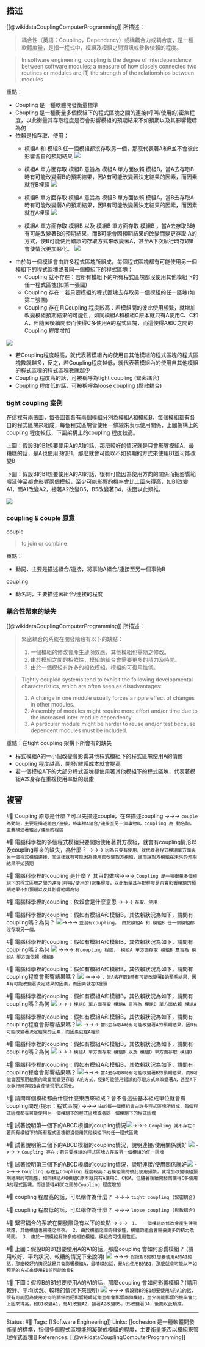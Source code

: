 
## 描述

[[@wikidataCouplingComputerProgramming]] 所描述：
> 耦合性（英語：Coupling，Dependency）或稱耦合力或耦合度，是一種軟體度量，是指一程式中，模組及模組之間資訊或參數依賴的程度。

> In software engineering, coupling is the degree of interdependence between software modules; a measure of how closely connected two routines or modules are;[1] the strength of the relationships between modules

重點：
- Coupling 是一種軟體開發衡量標準
- Coupling 是一種衡量多個模組下的程式區塊之間的連接(呼叫/使用的)密集程度，以此衡量其存取程度是否會影響模組的預期結果不如預期以及其影響範疇為何
- 依賴是指存取、使用：
	- 模組A 和 模組B 任一個模組都沒存取另一個，那麼代表著A和B並不會彼此影響各自的預期結果
	![](https://res.cloudinary.com/dqfxgtyoi/image/upload/v1658066921/blog/SoftwareEngineering/AB-NoCoupling_wrtd6f.png)
	- 模組A 單方面存取 模組B 意旨為 模組A 單方面依賴 模組B，當A去存取B時有可能改變著B的預期結果，因A有可能改變著決定結果的因素，而因素就在B裡頭
	![](https://res.cloudinary.com/dqfxgtyoi/image/upload/v1658066921/blog/SoftwareEngineering/A-to-B-Coupling_uvdngb.png)

	-  模組B 單方面存取 模組A 意旨為 模組B 單方面依賴 模組A，當B去存取A時有可能改變著A的預期結果，因B有可能改變著決定結果的因素，而因素就在A裡頭
	![](https://res.cloudinary.com/dqfxgtyoi/image/upload/v1658066921/blog/SoftwareEngineering/B-to-A-Coupling_kyjuju.png)
	- 模組A 單方面存取 模組B 以及 模組B 單方面存取 模組B ，當A去存取B時有可能改變著B的預期結果，而B可能會因預期結果的改變而變更存取 A的方式，使B可能使用錯誤的存取方式來改變著A，甚至A下次執行時存取B會使情況更加惡化。
	![](https://res.cloudinary.com/dqfxgtyoi/image/upload/v1658066921/blog/SoftwareEngineering/AB-Coupling_t2ncqi.png)
- 由於每一個模組會由許多程式區塊所組成，每個程式區塊都有可能使用另一個模組下的程式區塊或者同一個模組下的程式區塊：
	- Coupling 就不存在：若所有模組下的所有程式區塊都沒使用其他模組下的任一程式區塊(如第一張圖)
	- Coupling 存在：若只要模組的程式區塊去存取另一個模組的任一區塊(如第二張圖)
	- Coupling 存在且Coupling 程度較高：若模組間的彼此使用頻繁，就增加改變模組預期結果的可能性，如同模組A和模組C原本就只有A使用C、C和A，但隨著後續開發而使得C多使用A的程式區塊，而這使得A和C之間的Coupling 程度增加

![](https://res.cloudinary.com/dqfxgtyoi/image/upload/v1658067459/blog/SoftwareEngineering/coupling-degree_kktjsk.png)
- 若Coupling程度越高，就代表著模組內的使用自其他模組的程式區塊的程式區塊數就越多，反之，若Coupling程度越低，就代表著模組內的使用自其他模組的程式區塊的程式區塊數就越少
- Coupling 程度高的話，可被稱呼為tight coupling (緊密耦合)
- Coupling 程度低的話，可被稱呼為loose coupling (鬆散耦合)


### tight coupling 案例

在這裡有兩張圖，每張圖都各有兩個模組分別為模組A和模組B，每個模組都有各自的程式區塊來組成，每個程式區塊皆使用一條線來表示使用關係，上圖架構上的coupling 程度較低，下圖架構上的coupling 程度較高。

上圖：假設B的B1想要使用A的A1的話，那麼較好的情況就是只會影響模組A，最糟糕的話，是A也使用B的B1，那麼就會可能以不如預期的方式來使用B1並可能改變B

下圖：假設B的B1想要使用A的A1的話，很有可能因為使用方向的關係而把影響範疇延伸至都會影響兩個模組，至少可能影響的機率會比上圖來得高，如B1改變A1，而A1改變A2，接著A2改變B5，B5改變著B4，後面以此類推。

![](https://res.cloudinary.com/dqfxgtyoi/image/upload/v1658068933/blog/SoftwareEngineering/tight-coupling-example_iumhzq.png)

### coupling & couple 原意
couple
> to join or combine

重點：
- 動詞，主要是描述組合/連接，將事物A組合/連接至另一個事物B

coupling 
- 動名詞，主要描述著組合/連接的程度

### 耦合性帶來的缺失


[[@wikidataCouplingComputerProgramming]] 所描述：

> 緊密耦合的系統在開發階段有以下的缺點：
> 1.  一個模組的修改會產生漣漪效應，其他模組也需隨之修改。
> 2. 由於模組之間的相依性，模組的組合會需要更多的精力及時間。
> 3. 由於一個模組有許多的相依模組，模組的可復用性低。


> Tightly coupled systems tend to exhibit the following developmental characteristics, which are often seen as disadvantages:
>
> 1.  A change in one module usually forces a ripple effect of changes in other modules.
> 2.  Assembly of modules might require more effort and/or time due to the increased inter-module dependency.
> 3.  A particular module might be harder to reuse and/or test because dependent modules must be included.


重點：在tight coupling 架構下所會有的缺失
- 程式模組A的一小個改變會影響其他程式模組下的程式區塊使用A的情形
- coupling 程度越高，開發/維護成本就會提高
- 若一個模組A下的大部分程式區塊都使用著其他模組下的程式區塊，代表著模組A本身存在重複使用率低的疑慮

## 複習
#🧠 Coupling 原意是什麼？可以先描述couple，在來描述coupling ->->-> `couple 為動詞，主要是描述組合/連接，將事物A組合/連接至另一個事物B，coupling 為 動名詞，主要描述著組合/連接的程度`
<!--SR:!2023-05-03,26,170-->

#🧠 電腦科學裡的多個程式模組只要開始使用著對方模組，就會有coupling情形以及coupling帶來的缺失，為什麼？ ->->-> `因為只要有使用，就代表著程式模組單方面與另一個程式模組連接，而這樣就有可能因為使用而改變對方模組，進而讓對方模組在未來的預期結果不如預期`
<!--SR:!2024-10-04,497,250-->

#🧠 電腦科學裡的coupling  是什麼？ 其目的做啥->->-> `Coupling 是一種衡量多個模組下的程式區塊之間的連接(呼叫/使用的)密集程度，以此衡量其存取程度是否會影響模組的預期結果不如預期以及其影響範疇為何`
<!--SR:!2023-05-31,192,250-->

#🧠 電腦科學裡的coupling：依賴會是什麼意思 ->->-> `存取、使用`
<!--SR:!2023-05-17,189,250-->


#🧠 電腦科學裡的coupling：假如有模組A和模組B，其依賴狀況為如下，請問有coupling嗎？為何？ ![](https://res.cloudinary.com/dqfxgtyoi/image/upload/v1658066921/blog/SoftwareEngineering/AB-NoCoupling_wrtd6f.png)->->-> `並沒有coupling， 由於模組A 和 模組B 任一個模組都沒存取另一個，`
<!--SR:!2023-11-27,301,250-->

#🧠 電腦科學裡的coupling：假如有模組A和模組B，其依賴狀況為如下，請問有coupling嗎？為何	![](https://res.cloudinary.com/dqfxgtyoi/image/upload/v1658066921/blog/SoftwareEngineering/A-to-B-Coupling_uvdngb.png) ->->-> `有coupling 程度， 模組A 單方面存取 模組B 意旨為 模組A 單方面依賴 模組B`
<!--SR:!2024-08-23,473,250-->

#🧠 電腦科學裡的coupling：假如有模組A和模組B，其依賴狀況為如下，請問有coupling程度會影響結果嗎？ ![](https://res.cloudinary.com/dqfxgtyoi/image/upload/v1658066921/blog/SoftwareEngineering/A-to-B-Coupling_uvdngb.png) ->->-> `，當A去存取B時有可能改變著B的預期結果，因A有可能改變著決定結果的因素，而因素就在B裡頭`
<!--SR:!2024-03-30,375,250-->

#🧠  電腦科學裡的coupling：假如有模組A和模組B，其依賴狀況為如下，請問有coupling嗎？為何 	![](https://res.cloudinary.com/dqfxgtyoi/image/upload/v1658066921/blog/SoftwareEngineering/B-to-A-Coupling_kyjuju.png)->->-> `模組B 單方面存取 模組A 意旨為 模組B 單方面依賴 模組A`
<!--SR:!2024-04-30,402,250-->
#🧠 電腦科學裡的coupling：假如有模組A和模組B，其依賴狀況為如下，請問有coupling程度會影響結果嗎？![](https://res.cloudinary.com/dqfxgtyoi/image/upload/v1658066921/blog/SoftwareEngineering/B-to-A-Coupling_kyjuju.png) ->->-> `當B去存取A時有可能改變著A的預期結果，因B有可能改變著決定結果的因素，而因素就在A裡頭`
<!--SR:!2024-01-28,340,250-->
#🧠 電腦科學裡的coupling：假如有模組A和模組B，其依賴狀況為如下，請問有coupling嗎？為何	![](https://res.cloudinary.com/dqfxgtyoi/image/upload/v1658066921/blog/SoftwareEngineering/AB-Coupling_t2ncqi.png)->->-> `模組A 單方面存取 模組B 以及 模組B 單方面存取 模組B`
<!--SR:!2024-02-28,353,250-->
#🧠 電腦科學裡的coupling：假如有模組A和模組B，其依賴狀況為如下，請問有coupling程度會影響結果嗎？	![](https://res.cloudinary.com/dqfxgtyoi/image/upload/v1658066921/blog/SoftwareEngineering/AB-Coupling_t2ncqi.png)->->-> `當A去存取B時有可能改變著B的預期結果，而B可能會因預期結果的改變而變更存取 A的方式，使B可能使用錯誤的存取方式來改變著A，甚至A下次執行時存取B會使情況更加惡化。`
<!--SR:!2024-02-18,351,250-->

#🧠 請問每個模組都由什麼什麼東西來組成？會不會這些基本組成單位就會有coupling問題(提示：程式區塊) ->->-> `由於每一個模組會由許多程式區塊所組成，每個程式區塊都有可能使用另一個模組下的程式區塊或者同一個模組下的程式區塊`
<!--SR:!2024-10-01,496,250-->

#🧠 試著說明第一個下的ABCD模組的coupling情況![](https://res.cloudinary.com/dqfxgtyoi/image/upload/v1658067459/blog/SoftwareEngineering/coupling-degree_kktjsk.png)->->-> `Coupling 就不存在：若所有模組下的所有程式區塊都沒使用其他模組下的任一程式區塊`
<!--SR:!2024-08-19,462,250-->

#🧠 試著說明第二個下的ABCD模組的coupling情況，說明連接/使用關係就好 ![](https://res.cloudinary.com/dqfxgtyoi/image/upload/v1658067459/blog/SoftwareEngineering/coupling-degree_kktjsk.png) ->->-> `Coupling 存在：若只要模組的程式區塊去存取另一個模組的任一區塊`
<!--SR:!2024-07-29,450,250-->

#🧠 試著說明第三個下的ABCD模組的coupling情況，說明連接/使用關係就好![](https://res.cloudinary.com/dqfxgtyoi/image/upload/v1658067459/blog/SoftwareEngineering/coupling-degree_kktjsk.png) ->->-> `Coupling 存在且Coupling 程度較高：若模組間的彼此使用頻繁，就增加改變模組預期結果的可能性，如同模組A和模組C原本就只有A使用C、C和A，但隨著後續開發而使得C多使用A的程式區塊，而這使得A和C之間的Coupling 程度增加`
<!--SR:!2024-05-01,402,250-->


#🧠 coupling 程度高的話，可以稱作為什麼？ ->->-> `tight coupling (緊密耦合)`
<!--SR:!2023-08-15,187,210-->

#🧠 coupling 程度低的話，可以稱作為什麼？ ->->-> `loose coupling (鬆散耦合)`
<!--SR:!2023-05-18,190,250-->


#🧠 緊密耦合的系統在開發階段有以下的缺點 ->->-> ` 1.  一個模組的修改會產生漣漪效應，其他模組也需隨之修改。 2. 由於模組之間的相依性，模組的組合會需要更多的精力及時間。 3. 由於一個模組有許多的相依模組，模組的可復用性低。`
<!--SR:!2023-05-26,67,210-->


#🧠 上圖：假設B的B1想要使用A的A1的話，那麼coupling 會如何影響模組？ (請用較好、平均狀況、較糟的情況下來說明)  ![](https://res.cloudinary.com/dqfxgtyoi/image/upload/v1658068933/blog/SoftwareEngineering/tight-coupling-example_iumhzq.png) ->->-> `假設對B的B1想要使用A的A1的話，那麼較好的情況就是只會影響模組A，最糟糕的話，是A也使用B的B1，那麼就會可能以不如預期的方式來使用B1並可能改變B`
<!--SR:!2024-02-15,349,250-->


#🧠 下圖：假設B的B1想要使用A的A1的話，那麼coupling 會如何影響模組？(請用較好、平均狀況、較糟的情況下來說明) ![](https://res.cloudinary.com/dqfxgtyoi/image/upload/v1658068933/blog/SoftwareEngineering/tight-coupling-example_iumhzq.png) ->->-> `假設對B的B1想要使用A的A1的話，很有可能因為使用方向的關係而把影響範疇延伸至都會影響兩個模組，至少可能影響的機率會比上圖來得高，如B1改變A1，而A1改變A2，接著A2改變B5，B5改變著B4，後面以此類推。`
<!--SR:!2023-05-08,183,250-->


---
Status: #🌱 
Tags:
[[Software Engineering]]
Links:
[[cohesion 是一種軟體開發衡量的標準，指個多個程式區塊能夠凝聚成模組的程度，主要衡量能否以模組來管理程式區塊]]
References:
[[@wikidataCouplingComputerProgramming]]
